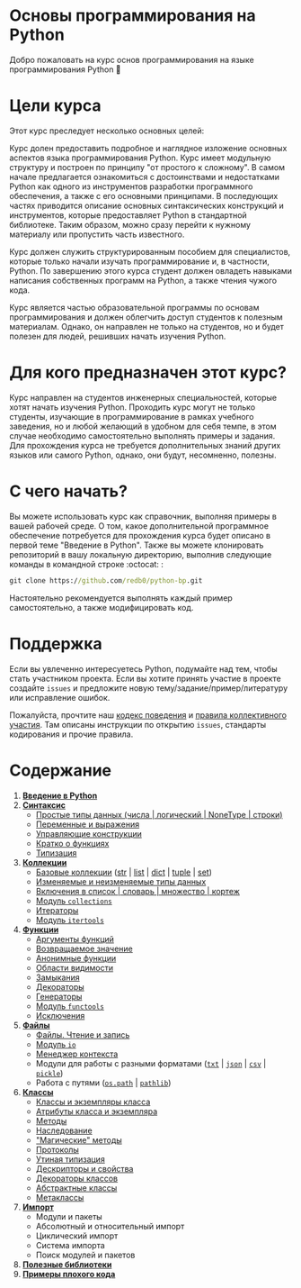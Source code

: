 # Основы программирования на Python

Добро пожаловать на курс основ программирования на языке программирования Python :snake:

# Цели курса

Этот курс преследует несколько основных целей:

Курс долен предоставить подробное и наглядное изложение основных аспектов языка 
программирования Python. Курс имеет модульную структуру и построен по принципу 
"от простого к сложному". В самом начале предлагается ознакомиться с достоинствами и
недостатками Python как одного из инструментов разработки программного обеспечения, 
а также с его основными принципами. В последующих частях приводится описание основных 
синтаксических конструкций и инструментов, которые предоставляет Python в стандартной 
библиотеке. Таким образом, можно сразу перейти к нужному материалу или пропустить 
часть известного.

Курс должен служить структурированным пособием для специалистов, которые только 
начали изучать программирование и, в частности, Python. По завершению этого курса 
студент должен овладеть навыками написания собственных программ на Python, 
а также чтения чужого кода.

Курс является частью образовательной программы по основам программирования и должен 
облегчить доступ студентов к полезным материалам. Однако, он направлен не только 
на студентов, но и будет полезен для людей, решивших начать изучения Python. 

# Для кого предназначен этот курс?

Курс направлен на студентов инженерных специальностей, которые хотят начать 
изучения Python. Проходить курс могут не только студенты, изучающие в программирование 
в рамках учебного заведения, но и любой желающий в удобном для себя темпе, в этом 
случае необходимо самостоятельно выполнять примеры и задания. Для прохождения курса 
не требуется дополнительных знаний других языков или самого Python, однако, они будут, 
несомненно, полезны.

# С чего начать?

Вы можете использовать курс как справочник, выполняя примеры в вашей рабочей среде. 
О том, какое дополнительной программное обеспечение потребуется для прохождения 
курса будет описано в первой теме "Введение в Python". Также вы можете клонировать 
репозиторий в вашу локальную директорию, выполнив следующие команды в командной 
строке :octocat: :

```cmd
git clone https://github.com/redb0/python-bp.git
```

Настоятельно рекомендуется выполнять каждый пример самостоятельно, а также модифицировать код. 

# Поддержка

Если вы увлеченно интересуетесь Python, подумайте над тем, чтобы стать участником проекта. 
Если вы хотите принять участие в проекте создайте ```issues``` и предложите новую 
тему/задание/пример/литературу или исправление ошибок.

Пожалуйста, прочтите наш [кодекс поведения](CODE_OF_CONDUCT.md) и [правила коллективного участия](CONTRIBUTING.md). Там 
описаны инструкции по открытию ```issues```, стандарты кодирования и прочие правила.

# Содержание

1. [**Введение в Python**](python_pd/01_intro/00_overview.md)
    <!-- - [О Python](python_pd\01_introduction\introduction.md#o-python)
    - [Почему стоит изучать Python](python_pd\01_introduction\introduction.md#почему-стоит-изучать-python?)
    - Недостатки Python
    - Принципы Python
    - Руководство по написанию кода
    - О примерах кода
    - Необходимое ПО и зависимости
    - Проверка кода на соответствие стандарту
    - Python и командная строка -->
    <!-- - Виртуальное окружение -->
    <!-- - Полезные ссылки -->
2. [**Синтаксис**](python_pd/02_syntax/00_overview.md)
    - [Простые типы данных (числа | логический | NoneType | строки)](python_pd/02_syntax/01_simple_types.ipynb)
    - [Переменные и выражения](python_pd/02_syntax/02_variables.ipynb)
    - [Управляющие конструкции](python_pd/02_syntax/03_control_structures.ipynb)
    - [Кратко о функциях](python_pd/02_syntax/04_functions.ipynb)
    - [Типизация](python_pd/02_syntax/05_dtyping.ipynb)
3. [**Коллекции**](python_pd/03_collections/00_overview.md)
    - [Базовые коллекции](python_pd/03_collections/basic_collections/00_overview.md) 
    ([str](python_pd/03_collections/basic_collections/01_string.ipynb) | 
    [list](python_pd/03_collections/basic_collections/02_list.ipynb) | 
    [dict](python_pd/03_collections/basic_collections/03_dict.ipynb) | 
    [tuple](python_pd/03_collections/basic_collections/04_tuple.ipynb) | 
    [set](python_pd/03_collections/basic_collections/05_set.ipynb))
    - [Изменяемые и неизменяемые типы данных](python_pd/03_collections/01_im_mutable_and_copy.ipynb)
    - [Включения в список | словарь | множество | кортеж](python_pd/03_collections/02_comprehensions.ipynb)
    - [Модуль ```collections```](python_pd/03_collections/03_collections.ipynb)
    - [Итераторы](python_pd/03_collections/04_iter.ipynb)
    - [Модуль ```itertools```](python_pd/03_collections/05_itertools.ipynb)
4. [**Функции**](python_pd/04_functions/00_overview.md)
    - [Аргументы функций](python_pd/04_functions/01_args.ipynb)
    - [Возвращаемое значение](python_pd/04_functions/02_return.ipynb)
    - [Анонимные функции](python_pd/04_functions/03_lambda.ipynb)
    - [Области видимости](python_pd/04_functions/04_legb.ipynb)
    - [Замыкания](python_pd/04_functions/06_closures.ipynb)
    - [Декораторы](python_pd/04_functions/07_decorators.ipynb)
    - [Генераторы](python_pd/04_functions/08_generators.ipynb)
    - [Модуль ```functools```](python_pd/04_functions/09_functools.ipynb)
    - [Исключения](python_pd/04_functions/10_exceptions.ipynb)
5. [**Файлы**](python_pd/05_files/00_overview.md)
    - [Файлы. Чтение и запись](python_pd/05_files/01_files.ipynb)
    - [Модуль ```io```](python_pd/05_files/02_io.ipynb)
    - [Менеджер контекста](python_pd/05_files/03_cmanagers.ipynb)
    - Модули для работы с разными форматами 
    ([```txt```](python_pd/05_files/01_files.ipynb) | 
    [```json```](python_pd/05_files/04_json.ipynb) | 
    [```csv```](python_pd/05_files/05_csv.ipynb) | 
    [```pickle```](python_pd/05_files/06_pickle.ipynb))
    - Работа с путями 
    ([```os.path```](python_pd/05_files/07_os_path.ipynb) | 
    [```pathlib```](python_pd/05_files/08_pathlib.ipynb))
6. [**Классы**](python_pd/06_classes/00_overview.md)
    - [Классы и экземпляры класса](python_pd/06_classes/01_class.ipynb)
    - [Атрибуты класса и экземпляра](python_pd/06_classes/02_attr.ipynb)
    - [Методы](python_pd/06_classes/03_methods.ipynb)
    - [Наследование](python_pd/06_classes/04_inheritance.ipynb)
    - ["Магические" методы](python_pd/06_classes/05_magic.ipynb)
    - [Протоколы](python_pd/06_classes/06_protocols.ipynb)
    - [Утиная типизация](python_pd/06_classes/07_duck_typing.ipynb)
    - [Дескрипторы и свойства](python_pd/06_classes/08_property.ipynb)
    - [Декораторы классов](python_pd/06_classes/09_decorators.ipynb)
    - [Абстрактные классы](python_pd/06_classes/10_abc.ipynb)
    - [Метаклассы](python_pd/06_classes/11_meta.ipynb)
7. [**Импорт**](python_pd/07_import/00_overview.md)
    - Модули и пакеты
    - Абсолютный и относительный импорт
    - Циклический импорт
    - Система импорта
    - Поиск модулей и пакетов
8. [**Полезные библиотеки**](libraries.md)
9. [**Примеры плохого кода**](python_pd/badcode.ipynb)